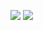 <p>
 <img src='https://github-readme-stats.vercel.app/api?username=miharatoki'>  
 <img src='https://github-readme-stats.vercel.app/api/top-langs/?username=miharatoki&layout=compact'>
</p>


<!--
**miharatoki/miharatoki** is a ✨ _special_ ✨ repository because its `README.md` (this file) appears on your GitHub profile.

Here are some ideas to get you started:

- 🔭 I’m currently working on ...
- 🌱 I’m currently learning ...
- 👯 I’m looking to collaborate on ...
- 🤔 I’m looking for help with ...
- 💬 Ask me about ...
- 📫 How to reach me: ...
- 😄 Pronouns: ...
- ⚡ Fun fact: ...
-->
